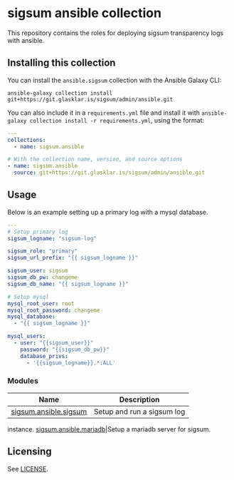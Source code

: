 # sigsum ansible collection

This repository contains the roles for deploying sigsum transparency logs with
ansible.

## Installing this collection

You can install the ``ansible.sigsum`` collection with the Ansible Galaxy CLI:

    ansible-galaxy collection install git+https://git.glasklar.is/sigsum/admin/ansible.git

You can also include it in a `requirements.yml` file and install it with `ansible-galaxy collection install -r requirements.yml`, using the format:

```yaml
---
collections:
  - name: sigsum.ansible

# With the collection name, version, and source options
- name: sigsum.ansible
  source: git+https://git.glasklar.is/sigsum/admin/ansible.git 
```

## Usage

Below is an example setting up a primary log with a mysql database.


```yaml
---
# Setup primary log
sigsum_logname: "sigsum-log"

sigsum_role: "primary"
sigsum_url_prefix: "{{ sigsum_logname }}"

sigsum_user: sigsum
sigsum_db_pw: changeme
sigsum_db_name: "{{ sigsum_logname }}"

# Setup mysql
mysql_root_user: root
mysql_root_password: changeme
mysql_database:
  - "{{ sigsum_logname }}"

mysql_users:
  - user: "{{sigsum_user}}"
    password: "{{sigsum_db_pw}}"
    database_privs:
      - '{{sigsum_logname}}.*:ALL'
```

### Modules
Name | Description
--- | ---
[sigsum.ansible.sigsum](https://git.glasklar.is/sigsum/admin/ansible/-/blob/main/docs/rst/sigsum_role.rst)|Setup and run a sigsum log
instance.
[sigsum.ansible.mariadb](https://git.glasklar.is/sigsum/admin/ansible/-/blob/main/docs/rst/mariadb_role.rst)|Setup a mariadb server for sigsum.

## Licensing
See [LICENSE](LICENSE).


